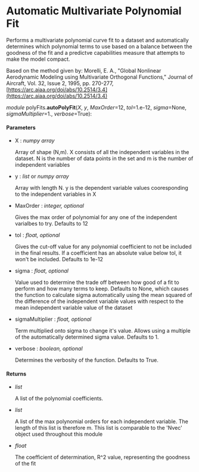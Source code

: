 # Automatic Multivariate Polynomial Fit

Performs a multivariate polynomial curve fit to a dataset and automatically determines which polynomial terms to use based on a balance between the goodness of the fit and a predictve capabilities measure that attempts to make the model compact.

Based on the method given by: Morelli, E. A., "Global Nonlinear Aerodynamic Modeling using Multivariate Orthogonal Functions," Journal of Aircraft, Vol. 32, Issue 2, 1995, pp. 270-277, [https://arc.aiaa.org/doi/abs/10.2514/3.4](https://arc.aiaa.org/doi/abs/10.2514/3.4)

*module* polyFits.**autoPolyFit**(*X*, *y*, *MaxOrder*=12, *tol*=1.e-12, *sigma*=None, *sigmaMultiplier*=1., *verbose*=True):

#### Parameters

* X : *numpy array*

  Array of shape (N,m). X consists of all the independent variables in the dataset. N is the number of data points in the set and m is the number of independent variables

* y : *list* or *numpy array*

  Array with length N. y is the dependent variable values cooresponding to the independent variables in X

* MaxOrder : *integer, optional*

  Gives the max order of polynomial for any one of the independent varialbes to try. Defaults to 12

* tol : *float, optional*

  Gives the cut-off value for any polynomial coefficient to not be included in the final results. If a coefficient has an absolute value below tol, it won't be included. Defaults to 1e-12

* sigma : *float, optional*

  Value used to determine the trade off between how good of a fit to perform and how many terms to keep. Defaults to None, which causes the function to calculate sigma automatically using the mean squared of the difference of the independent variable values with respect to the mean independent variable value of the dataset

* sigmaMultiplier : *float, optional*

  Term multiplied onto sigma to change it's value. Allows using a multiple of the automatically determined sigma value. Defaults to 1.

* verbose : *boolean, optional*

  Determines the verbosity of the function. Defaults to True.

#### Returns

* *list*

  A list of the polynomial coefficients.

* *list*

  A list of the max polynomial orders for each independent variable. The length of this list is therefore m. This list is comparable to the 'Nvec' object used throughout this module

* *float*

  The coefficient of determination, R^2 value, representing the goodness of the fit


